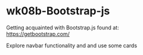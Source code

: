 # wk08b-Bootstrap-js
Getting acquainted with Bootstrap.js found at:  
<https://getbootstrap.com/>

Explore navbar functionality and and use some cards
